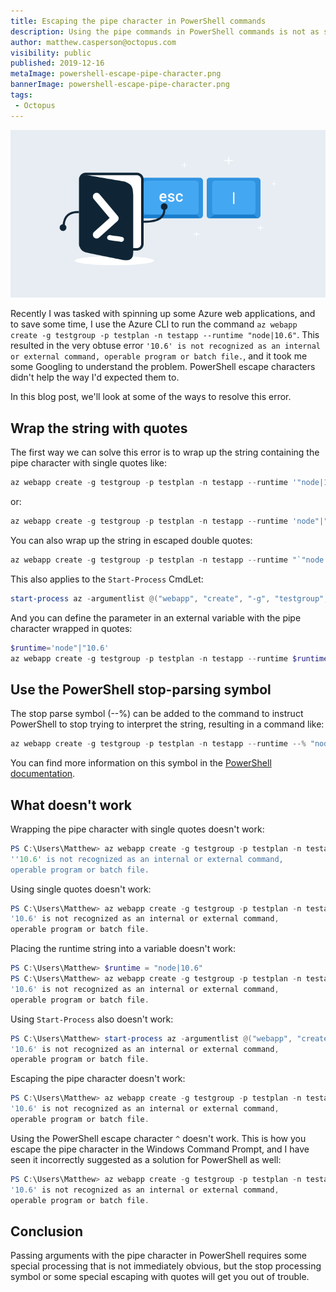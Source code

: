 ```yaml
---
title: Escaping the pipe character in PowerShell commands
description: Using the pipe commands in PowerShell commands is not as simple as it seems.
author: matthew.casperson@octopus.com
visibility: public
published: 2019-12-16
metaImage: powershell-escape-pipe-character.png
bannerImage: powershell-escape-pipe-character.png
tags:
 - Octopus
---
```


![Escaping the pipe character in PowerShell commands](powershell-escape-pipe-character.png)

Recently I was tasked with spinning up some Azure web applications, and to save some time, I use the Azure CLI to run the command `az webapp create -g testgroup -p testplan -n testapp --runtime "node|10.6"`. This resulted in the very obtuse error `'10.6' is not recognized as an internal or external command, operable program or batch file.`, and it took me some Googling to understand the problem. PowerShell escape characters didn't help the way I'd expected them to.

In this blog post, we'll look at some of the ways to resolve this error.

## Wrap the string with quotes

The first way we can solve this error is to wrap up the string containing the pipe character with single quotes like:

```PowerShell
az webapp create -g testgroup -p testplan -n testapp --runtime '"node|10.6"'
```

or:

```PowerShell
az webapp create -g testgroup -p testplan -n testapp --runtime 'node"|"10.6'
```

You can also wrap up the string in escaped double quotes:
```PowerShell
az webapp create -g testgroup -p testplan -n testapp --runtime "`"node|10.6`""
```

This also applies to the `Start-Process` CmdLet:
```PowerShell
start-process az -argumentlist @("webapp", "create", "-g", "testgroup", "-p", "testplan", "-n", "testapp", "--runtime", '"node|10.6"') -nonewwindow -wait
```

And you can define the parameter in an external variable with the pipe character wrapped in quotes:

```PowerShell
$runtime='node"|"10.6'
az webapp create -g testgroup -p testplan -n testapp --runtime $runtime
```

## Use the PowerShell stop-parsing symbol

The stop parse symbol (--%) can be added to the command to instruct PowerShell to stop trying to interpret the string, resulting in a command like:
```PowerShell
az webapp create -g testgroup -p testplan -n testapp --runtime --% "node|10.6"
```

You can find more information on this symbol in the [PowerShell documentation](https://docs.microsoft.com/en-us/powershell/module/microsoft.powershell.core/about/about_parsing?view=powershell-6).

## What doesn't work

Wrapping the pipe character with single quotes doesn't work:
```PowerShell
PS C:\Users\Matthew> az webapp create -g testgroup -p testplan -n testapp --runtime "node'|'10.6"
''10.6' is not recognized as an internal or external command,
operable program or batch file.
```

Using single quotes doesn't work:

```PowerShell
PS C:\Users\Matthew> az webapp create -g testgroup -p testplan -n testapp --runtime 'node|10.6'
'10.6' is not recognized as an internal or external command,
operable program or batch file.
```

Placing the runtime string into a variable doesn't work:

```PowerShell
PS C:\Users\Matthew> $runtime = "node|10.6"
PS C:\Users\Matthew> az webapp create -g testgroup -p testplan -n testapp --runtime $runtime
'10.6' is not recognized as an internal or external command,
operable program or batch file.
```

Using `Start-Process` also doesn't work:

```PowerShell
PS C:\Users\Matthew> start-process az -argumentlist @("webapp", "create", "-g", "testgroup", "-p", "testplan", "-n", "testapp", "--runtime", "node|10.6") -nonewwindow -wait
'10.6' is not recognized as an internal or external command,
operable program or batch file.
```

Escaping the pipe character doesn't work:

```PowerShell
PS C:\Users\Matthew> az webapp create -g testgroup -p testplan -n testapp --runtime "node`|10.6"
'10.6' is not recognized as an internal or external command,
operable program or batch file.
```

Using the PowerShell escape character `^` doesn't work. This is how you escape the pipe character in the Windows Command Prompt,
and I have seen it incorrectly suggested as a solution for PowerShell as well:

```PowerShell
PS C:\Users\Matthew> az webapp create -g testgroup -p testplan -n testapp --runtime "node^|10.6"
'10.6' is not recognized as an internal or external command,
operable program or batch file.
```

## Conclusion

Passing arguments with the pipe character in PowerShell requires some special processing that is not immediately obvious, but the stop processing symbol or some special escaping with quotes will get you out of trouble.
